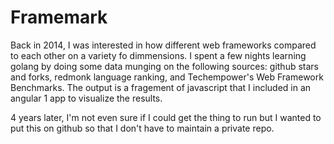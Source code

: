 # Framemark

Back in 2014, I was interested in how different web frameworks compared to each other on a variety fo dimmensions. I spent a few nights learning golang by doing some data munging on the following sources: github stars and forks, redmonk language ranking, and Techempower's Web Framework Benchmarks. The output is a fragement of javascript that I included in an angular 1 app to visualize the results.
 
4 years later, I'm not even sure if I could get the thing to run but I wanted to put this on github so that I don't have to maintain a private repo.

